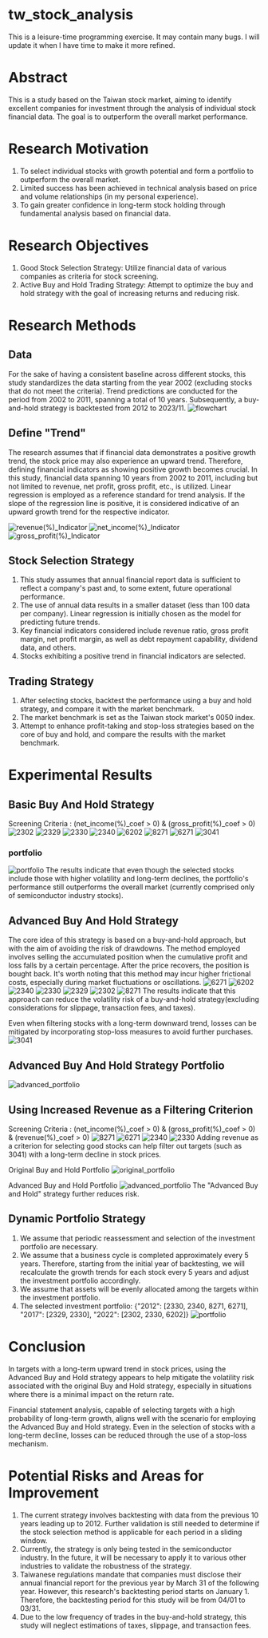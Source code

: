 # tw_stock_analysis

This is a leisure-time programming exercise. It may contain many bugs. I will update it when I have time to make it more refined.

# Abstract
This is a study based on the Taiwan stock market, aiming to identify excellent companies for investment through the analysis of individual stock financial data. The goal is to outperform the overall market performance.

# Research Motivation

1. To select individual stocks with growth potential and form a portfolio to outperform the overall market.
2. Limited success has been achieved in technical analysis based on price and volume relationships (in my personal experience).
3. To gain greater confidence in long-term stock holding through fundamental analysis based on financial data.

# Research Objectives

1. Good Stock Selection Strategy: Utilize financial data of various companies as criteria for stock screening.
2. Active Buy and Hold Trading Strategy: Attempt to optimize the buy and hold strategy with the goal of increasing returns and reducing risk.

# Research Methods

## Data
For the sake of having a consistent baseline across different stocks, this study standardizes the data starting from the year 2002 (excluding stocks that do not meet the criteria). Trend predictions are conducted for the period from 2002 to 2011, spanning a total of 10 years. Subsequently, a buy-and-hold strategy is backtested from 2012 to 2023/11.
![flowchart](https://github.com/bffdhw/tw_stock_analysis/assets/34659552/97289e11-16cb-49c7-a89c-c0a03aa34415)

## Define "Trend"
The research assumes that if financial data demonstrates a positive growth trend, the stock price may also experience an upward trend. Therefore, defining financial indicators as showing positive growth becomes crucial. In this study, financial data spanning 10 years from 2002 to 2011, including but not limited to revenue, net profit, gross profit, etc., is utilized. Linear regression is employed as a reference standard for trend analysis. If the slope of the regression line is positive, it is considered indicative of an upward growth trend for the respective indicator.

![revenue(%)_Indicator](https://github.com/bffdhw/tw_stock_analysis/assets/34659552/daa69382-10cd-4c54-9290-e23e8eb8683c)
![net_income(%)_Indicator](https://github.com/bffdhw/tw_stock_analysis/assets/34659552/36921dda-860d-4f85-bc1a-fff920879b57)
![gross_profit(%)_Indicator](https://github.com/bffdhw/tw_stock_analysis/assets/34659552/a019066a-1717-4563-82da-40f7f3247c79)



## Stock Selection Strategy

1. This study assumes that annual financial report data is sufficient to reflect a company's past and, to some extent, future operational performance.
2. The use of annual data results in a smaller dataset (less than 100 data per company). Linear regression is initially chosen as the model for predicting future trends.
3. Key financial indicators considered include revenue ratio, gross profit margin, net profit margin, as well as debt repayment capability, dividend data, and others.
4. Stocks exhibiting a positive trend in financial indicators are selected.

## Trading Strategy

1. After selecting stocks, backtest the performance using a buy and hold strategy, and compare it with the market benchmark.
2. The market benchmark is set as the Taiwan stock market's 0050 index.
3. Attempt to enhance profit-taking and stop-loss strategies based on the core of buy and hold, and compare the results with the market benchmark.

# Experimental Results 

## Basic Buy And Hold Strategy
Screening Criteria : (net_income(%)_coef > 0) & (gross_profit(%)_coef > 0)
![2302](https://github.com/bffdhw/tw_stock_analysis/assets/34659552/963bfd51-025b-4bfc-8fa6-baf30c5be746)
![2329](https://github.com/bffdhw/tw_stock_analysis/assets/34659552/97774f6a-e2ac-406d-955f-8cfb6cbfadfc)
![2330](https://github.com/bffdhw/tw_stock_analysis/assets/34659552/eed6bf13-05b3-482f-8562-605fda7619ac)
![2340](https://github.com/bffdhw/tw_stock_analysis/assets/34659552/2d38d650-9ef8-4f4d-ace6-683fd66621b9)
![6202](https://github.com/bffdhw/tw_stock_analysis/assets/34659552/9cf125b2-e56f-4824-bea2-419ad67106d3)
![8271](https://github.com/bffdhw/tw_stock_analysis/assets/34659552/04e15028-1bd6-48b2-91d7-f1ca49813209)
![6271](https://github.com/bffdhw/tw_stock_analysis/assets/34659552/e05767d6-689f-4d5a-8193-efc1b1f3911f)
![3041](https://github.com/bffdhw/tw_stock_analysis/assets/34659552/8e5a0b75-c39a-4c9c-bf34-2b4e0869870c)

### portfolio
![portfolio](https://github.com/bffdhw/tw_stock_analysis/assets/34659552/5ead418d-b5ee-4ed0-934f-9d36fd59530a)
The results indicate that even though the selected stocks include those with higher volatility and long-term declines, the portfolio's performance still outperforms the overall market (currently comprised only of semiconductor industry stocks).



## Advanced Buy And Hold Strategy
The core idea of this strategy is based on a buy-and-hold approach, but with the aim of avoiding the risk of drawdowns. The method employed involves selling the accumulated position when the cumulative profit and loss falls by a certain percentage. After the price recovers, the position is bought back. It's worth noting that this method may incur higher frictional costs, especially during market fluctuations or oscillations.
![6271](https://github.com/bffdhw/tw_stock_analysis/assets/34659552/481a3f8a-df8a-4176-be49-8d02d7d71e33)
![6202](https://github.com/bffdhw/tw_stock_analysis/assets/34659552/35d488f4-fb8b-4d1c-b2ed-74244146a447)
![2340](https://github.com/bffdhw/tw_stock_analysis/assets/34659552/f2533bf5-a397-473a-8f9d-00f47d8a0c1a)
![2330](https://github.com/bffdhw/tw_stock_analysis/assets/34659552/a6568f25-2cb1-409a-aa34-d421dab87daf)
![2329](https://github.com/bffdhw/tw_stock_analysis/assets/34659552/afcd9cbd-f26e-47c4-9701-91f3d34b85a8)
![2302](https://github.com/bffdhw/tw_stock_analysis/assets/34659552/12e84877-83ae-461b-9f51-6edf1a7c0665)
![8271](https://github.com/bffdhw/tw_stock_analysis/assets/34659552/273ca709-6e2c-4ad6-abc2-3904c333cf1f)
The results indicate that this approach can reduce the volatility risk of a buy-and-hold strategy(excluding considerations for slippage, transaction fees, and taxes).

Even when filtering stocks with a long-term downward trend, losses can be mitigated by incorporating stop-loss measures to avoid further purchases. 
![3041](https://github.com/bffdhw/tw_stock_analysis/assets/34659552/24043e03-a6e1-4991-842f-5b128627d91b)

## Advanced Buy And Hold Strategy Portfolio
![advanced_portfolio](https://github.com/bffdhw/tw_stock_analysis/assets/34659552/333ded73-0866-43bc-926c-bc454167787c)


## Using Increased Revenue as a Filtering Criterion
Screening Criteria : (net_income(%)_coef > 0) & (gross_profit(%)_coef > 0) & (revenue(%)_coef > 0)
![8271](https://github.com/bffdhw/tw_stock_analysis/assets/34659552/32018c75-644c-45d1-b84a-5dd27659292d)
![6271](https://github.com/bffdhw/tw_stock_analysis/assets/34659552/766ec7c5-cf2c-4d0b-8be3-f380554402b8)
![2340](https://github.com/bffdhw/tw_stock_analysis/assets/34659552/fcf20610-99b9-4fbe-9ebc-d607b47bd8b4)
![2330](https://github.com/bffdhw/tw_stock_analysis/assets/34659552/692af939-99bc-41ea-b755-fa25cc263980)
Adding revenue as a criterion for selecting good stocks can help filter out targets (such as 3041) with a long-term decline in stock prices.

Original Buy and Hold Portfolio
![original_portfolio](https://github.com/bffdhw/tw_stock_analysis/assets/34659552/b1245c96-cdf3-48b1-94f9-e4944240684b)

Advanced Buy and Hold Portfolio
![advanced_portfolio](https://github.com/bffdhw/tw_stock_analysis/assets/34659552/fec1bd6c-c97e-4502-89de-8e92eb9e9056)
The "Advanced Buy and Hold" strategy further reduces risk.

## Dynamic Portfolio Strategy

1. We assume that periodic reassessment and selection of the investment portfolio are necessary.
2. We assume that a business cycle is completed approximately every 5 years. Therefore, starting from the initial year of backtesting, we will recalculate the growth trends for each stock every 5 years and adjust the investment portfolio accordingly.
3. We assume that assets will be evenly allocated among the targets within the investment portfolio.
4. The selected investment portfolio: {"2012": [2330, 2340, 8271, 6271], "2017": [2329, 2330], "2022": [2302, 2330, 6202]}
![portfolio](https://github.com/bffdhw/tw_stock_analysis/assets/34659552/e70476de-077d-4b97-aab8-1e6b57b4eef0)


# Conclusion
In targets with a long-term upward trend in stock prices, using the Advanced Buy and Hold strategy appears to help mitigate the volatility risk associated with the original Buy and Hold strategy, especially in situations where there is a minimal impact on the return rate.

Financial statement analysis, capable of selecting targets with a high probability of long-term growth, aligns well with the scenario for employing the Advanced Buy and Hold strategy. Even in the selection of stocks with a long-term decline, losses can be reduced through the use of a stop-loss mechanism.

# Potential Risks and Areas for Improvement

1. The current strategy involves backtesting with data from the previous 10 years leading up to 2012. Further validation is still needed to determine if the stock selection method is applicable for each period in a sliding window.
2. Currently, the strategy is only being tested in the semiconductor industry. In the future, it will be necessary to apply it to various other industries to validate the robustness of the strategy.
3. Taiwanese regulations mandate that companies must disclose their annual financial report for the previous year by March 31 of the following year. However, this research's backtesting period starts on January 1. Therefore, the backtesting period for this study will be from 04/01 to 03/31.
4. Due to the low frequency of trades in the buy-and-hold strategy, this study will neglect estimations of taxes, slippage, and transaction fees.

